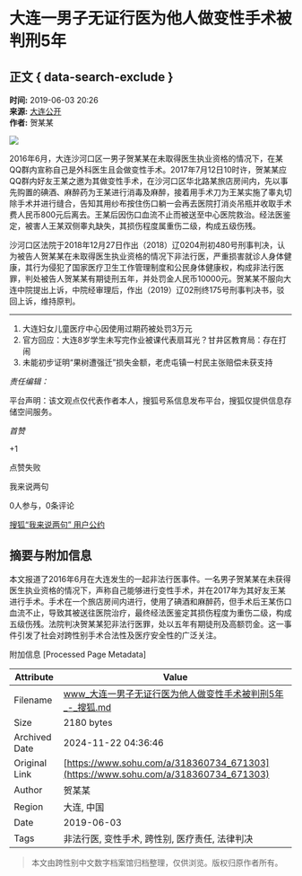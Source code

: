 # 大连一男子无证行医为他人做变性手术被判刑5年

## 正文 { data-search-exclude }


**时间:** 2019-06-03 20:26  
**来源:** [大连公开](https://www.sohu.com/?spm=smpc.content-abroad.content.1.1732250146829g0stGHa)  
**作者:** 贺某某

![](http://5b0988e595225.cdn.sohucs.com/images/20190603/3342a7e47bff40b89ae65c637f5e6963.jpeg)

2016年6月，大连沙河口区一男子贺某某在未取得医生执业资格的情况下，在某QQ群内宣称自己是外科医生且会做变性手术。2017年7月12日10时许，贺某某应QQ群内好友王某之邀为其做变性手术，在沙河口区华北路某旅店房间内，先以事先购置的碘酒、麻醉药为王某进行消毒及麻醉，接着用手术刀为王某实施了睾丸切除手术并进行缝合，告知其用纱布按住伤口躺一会再去医院打消炎吊瓶并收取手术费人民币800元后离去。王某后因伤口血流不止而被送至中心医院救治。经法医鉴定，被害人王某双侧睾丸缺失，其损伤程度属重伤二级，构成五级伤残。

沙河口区法院于2018年12月27日作出（2018）辽0204刑初480号刑事判决，认为被告人贺某某在未取得医生执业资格的情况下非法行医，严重损害就诊人身体健康，其行为侵犯了国家医疗卫生工作管理制度和公民身体健康权，构成非法行医罪，判处被告人贺某某有期徒刑五年，并处罚金人民币10000元。贺某某不服向大连中院提出上诉，中院经审理后，作出（2019）辽02刑终175号刑事判决书，驳回上诉，维持原判。

---

1. 大连妇女儿童医疗中心因使用过期药被处罚3万元
2. 官方回应：大连8岁学生未写完作业被课代表扇耳光？甘井区教育局：存在打闹
3. 未能初步证明“果树遭强迁”损失金额，老虎屯镇一村民主张赔偿未获支持

*责任编辑：*

平台声明：该文观点仅代表作者本人，搜狐号系信息发布平台，搜狐仅提供信息存储空间服务。

_首赞_

+1

点赞失败

我来说两句

0人参与，0条评论

[搜狐“我来说两句” 用户公约](http://zt.pinglun.sohu.com/s2014/sljyhgy/index.shtml)

## 摘要与附加信息

<!-- tcd_abstract -->
本文报道了2016年6月在大连发生的一起非法行医事件。一名男子贺某某在未获得医生执业资格的情况下，声称自己能够进行变性手术，并在2017年为其好友王某进行手术。手术在一个旅店房间内进行，使用了碘酒和麻醉药，但手术后王某伤口血流不止，导致其被送往医院治疗，最终经法医鉴定其损伤程度为重伤二级，构成五级伤残。法院判决贺某某犯非法行医罪，处以五年有期徒刑及高额罚金。这一事件引发了社会对跨性别手术合法性及医疗安全性的广泛关注。
<!-- tcd_abstract_end -->

附加信息 [Processed Page Metadata]

| Attribute       | Value                                  |
|-----------------|----------------------------------------|
| Filename        | www_大连一男子无证行医为他人做变性手术被判刑5年_-_搜狐.md                             |
| Size            | 2180 bytes                           |
| Archived Date   | 2024-11-22 04:36:46                             |
| Original Link   | [https://www.sohu.com/a/318360734_671303](https://www.sohu.com/a/318360734_671303)                       |
| Author          | 贺某某                               |
| Region          | 大连, 中国                               |
| Date            | 2019-06-03                                 |
| Tags            | 非法行医, 变性手术, 跨性别, 医疗责任, 法律判决                                 |
>
> 本文由跨性别中文数字档案馆归档整理，仅供浏览。版权归原作者所有。
>